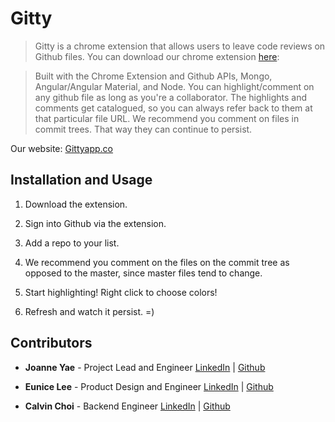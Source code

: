 # Gitty

>Gitty is a chrome extension that allows users to leave code reviews on Github files.
>You can download our chrome extension [here](https://chrome.google.com/webstore/detail/lbelcompobjfpedpgnpfdojjfokgaghf/publish-accepted):

>Built with the Chrome Extension and Github APIs, Mongo, Angular/Angular Material, and Node.
>You can highlight/comment on any github file as long as you're a collaborator.
>The highlights and comments get catalogued, so you can always refer back to them at that particular file URL.
>We recommend you comment on files in commit trees.  That way they can continue to persist.




Our website: [Gittyapp.co](http://www.gittyapp.co)

## Installation and Usage
1. Download the extension.

2. Sign into Github via the extension.

3. Add a repo to your list.

4. We recommend you comment on the files on the commit tree as opposed to the master, since master files tend to change.

5. Start highlighting!  Right click to choose colors!

6. Refresh and watch it persist.  =)

## Contributors
* __Joanne Yae__ - Project Lead and Engineer [LinkedIn](https://www.linkedin.com/in/joanneyae) | [Github](https://github.com/nyjy85)

* __Eunice Lee__ - Product Design and Engineer [LinkedIn](https://www.linkedin.com/in/euniceclee) | [Github](https://github.com/eueueleelee)

* __Calvin Choi__ - Backend Engineer [LinkedIn](https://www.linkedin.com/pub/calvin-choi/25/721/501) | [Github](https://github.com/cschoi3)
